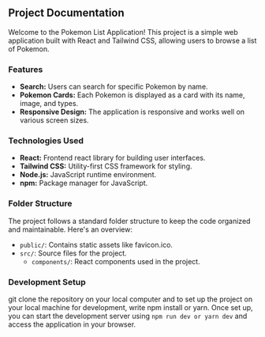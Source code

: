 ## Project Documentation

Welcome to the Pokemon List Application! This project is a simple web application built with React and Tailwind CSS, allowing users to browse a list of Pokemon.

### Features

- **Search:** Users can search for specific Pokemon by name.
- **Pokemon Cards:** Each Pokemon is displayed as a card with its name, image, and types.
- **Responsive Design:** The application is responsive and works well on various screen sizes.

### Technologies Used

- **React:** Frontend react library for building user interfaces.
- **Tailwind CSS:** Utility-first CSS framework for styling.
- **Node.js:** JavaScript runtime environment.
- **npm:** Package manager for JavaScript.

### Folder Structure

The project follows a standard folder structure to keep the code organized and maintainable. Here's an overview:

- `public/`: Contains static assets like favicon.ico.
- `src/`: Source files for the project.
  - `components/`: React components used in the project.

### Development Setup

git clone the repository on your local computer and to set up the project on your local machine for development, write npm install or yarn. Once set up, you can start the development server using `npm run dev or yarn dev` and access the application in your browser.
